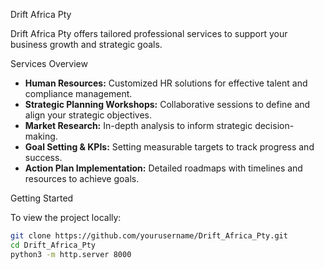 Drift Africa Pty

Drift Africa Pty offers tailored professional services to support your business growth and strategic goals.

 Services Overview

- **Human Resources:** Customized HR solutions for effective talent and compliance management.  
- **Strategic Planning Workshops:** Collaborative sessions to define and align your strategic objectives.  
- **Market Research:** In-depth analysis to inform strategic decision-making.  
- **Goal Setting & KPIs:** Setting measurable targets to track progress and success.  
- **Action Plan Implementation:** Detailed roadmaps with timelines and resources to achieve goals.

 Getting Started

To view the project locally:

```bash
git clone https://github.com/yourusername/Drift_Africa_Pty.git
cd Drift_Africa_Pty
python3 -m http.server 8000
